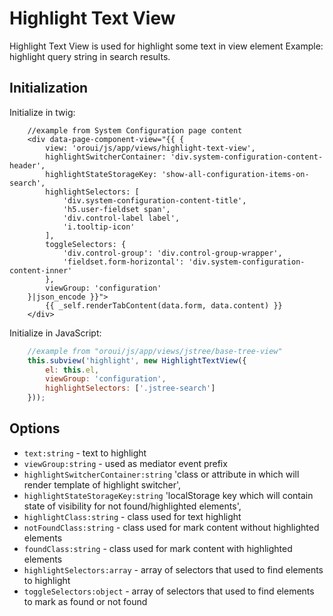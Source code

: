 Highlight Text View
===================

Highlight Text View is used for highlight some text in view element
Example: highlight query string in search results.

Initialization
--------------
Initialize in twig:
```twig
    //example from System Configuration page content
    <div data-page-component-view="{{ {
        view: 'oroui/js/app/views/highlight-text-view',
        highlightSwitcherContainer: 'div.system-configuration-content-header',
        highlightStateStorageKey: 'show-all-configuration-items-on-search',
        highlightSelectors: [
            'div.system-configuration-content-title',
            'h5.user-fieldset span',
            'div.control-label label',
            'i.tooltip-icon'
        ],
        toggleSelectors: {
            'div.control-group': 'div.control-group-wrapper',
            'fieldset.form-horizontal': 'div.system-configuration-content-inner'
        },
        viewGroup: 'configuration'
    }|json_encode }}">
        {{ _self.renderTabContent(data.form, data.content) }}
    </div>
```

Initialize in JavaScript:
```javascript
    //example from "oroui/js/app/views/jstree/base-tree-view"
    this.subview('highlight', new HighlightTextView({
        el: this.el,
        viewGroup: 'configuration',
        highlightSelectors: ['.jstree-search']
    }));
```

Options
-------

- `text:string` - text to highlight
- `viewGroup:string` - used as mediator event prefix
- `highlightSwitcherContainer:string` 'class or attribute in which will render template of highlight switcher',
- `highlightStateStorageKey:string` 'localStorage key which will contain state of visibility for not found/highlighted elements',
- `highlightClass:string` - class used for text highlight
- `notFoundClass:string` - class used for mark content without highlighted elements 
- `foundClass:string` - class used for mark content with highlighted elements 
- `highlightSelectors:array` - array of selectors that used to find elements to highlight
- `toggleSelectors:object` - array of selectors that used to find elements to mark as found or not found
